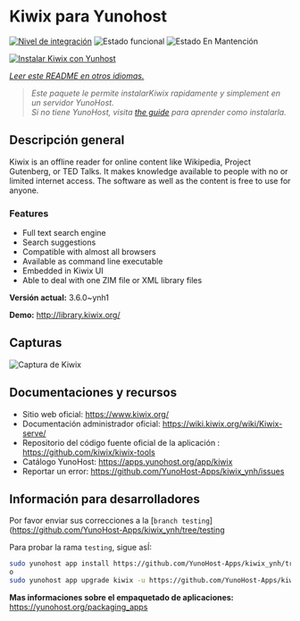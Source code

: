 <!--
Este archivo README esta generado automaticamente<https://github.com/YunoHost/apps/tree/master/tools/readme_generator>
No se debe editar a mano.
-->

# Kiwix para Yunohost

[![Nivel de integración](https://dash.yunohost.org/integration/kiwix.svg)](https://dash.yunohost.org/appci/app/kiwix) ![Estado funcional](https://ci-apps.yunohost.org/ci/badges/kiwix.status.svg) ![Estado En Mantención](https://ci-apps.yunohost.org/ci/badges/kiwix.maintain.svg)

[![Instalar Kiwix con Yunhost](https://install-app.yunohost.org/install-with-yunohost.svg)](https://install-app.yunohost.org/?app=kiwix)

*[Leer este README en otros idiomas.](./ALL_README.md)*

> *Este paquete le permite instalarKiwix rapidamente y simplement en un servidor YunoHost.*  
> *Si no tiene YunoHost, visita [the guide](https://yunohost.org/install) para aprender como instalarla.*

## Descripción general

Kiwix is an offline reader for online content like Wikipedia, Project Gutenberg, or TED Talks. It makes knowledge available to people with no or limited internet access. The software as well as the content is free to use for anyone.

### Features

- Full text search engine
- Search suggestions
- Compatible with almost all browsers
- Available as command line executable
- Embedded in Kiwix UI
- Able to deal with one ZIM file or XML library files


**Versión actual:** 3.6.0~ynh1

**Demo:** <http://library.kiwix.org/>

## Capturas

![Captura de Kiwix](./doc/screenshots/screenshot.png)

## Documentaciones y recursos

- Sitio web oficial: <https://www.kiwix.org/>
- Documentación administrador oficial: <https://wiki.kiwix.org/wiki/Kiwix-serve/>
- Repositorio del código fuente oficial de la aplicación : <https://github.com/kiwix/kiwix-tools>
- Catálogo YunoHost: <https://apps.yunohost.org/app/kiwix>
- Reportar un error: <https://github.com/YunoHost-Apps/kiwix_ynh/issues>

## Información para desarrolladores

Por favor enviar sus correcciones a la [`branch testing`](https://github.com/YunoHost-Apps/kiwix_ynh/tree/testing

Para probar la rama `testing`, sigue asÍ:

```bash
sudo yunohost app install https://github.com/YunoHost-Apps/kiwix_ynh/tree/testing --debug
o
sudo yunohost app upgrade kiwix -u https://github.com/YunoHost-Apps/kiwix_ynh/tree/testing --debug
```

**Mas informaciones sobre el empaquetado de aplicaciones:** <https://yunohost.org/packaging_apps>
